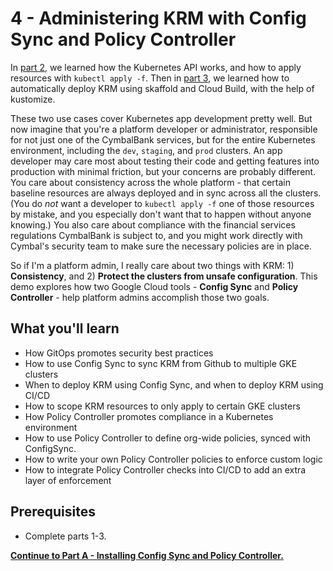 # 4 - Administering KRM with Config Sync and Policy Controller

In [part 2](/2-how-krm-works), we learned how the Kubernetes API works, and how to apply resources with `kubectl apply -f`. Then in [part 3](/3-app-dev), we learned how to automatically deploy KRM using skaffold and Cloud Build, with the help of kustomize. 

These two use cases cover Kubernetes app development pretty well. But now imagine that you're a platform developer or administrator, responsible for not just one of the CymbalBank services, but for the entire Kubernetes environment, including the `dev`, `staging`, and `prod` clusters. An app developer may care most about testing their code and getting features into production with minimal friction, but your concerns are probably different. You care about consistency across the whole platform - that certain baseline resources are always deployed and in sync across all the clusters. (You do *not* want a developer to `kubectl apply -f` one of those resources by mistake, and you especially don't want that to happen without anyone knowing.) You also care about compliance with the financial services regulations CymbalBank is subject to, and you might work directly with Cymbal's security team to make sure the necessary policies are in place. 

So if I'm a platform admin, I really care about two things with KRM: 1) **Consistency**, and 2) **Protect the clusters from unsafe configuration**. This demo explores how two Google Cloud tools - **Config Sync** and **Policy Controller** - help platform admins accomplish those two goals. 

## What you'll learn 

- How GitOps promotes security best practices
- How to use Config Sync to sync KRM from Github to multiple GKE clusters
- When to deploy KRM using Config Sync, and when to deploy KRM using CI/CD 
- How to scope KRM resources to only apply to certain GKE clusters
- How Policy Controller promotes compliance in a Kubernetes environment
- How to use Policy Controller to define org-wide policies, synced with ConfigSync.
- How to write your own Policy Controller policies to enforce custom logic
- How to integrate Policy Controller checks into CI/CD to add an extra layer of enforcement 

## Prerequisites 

- Complete parts 1-3. 

**[Continue to Part A - Installing Config Sync and Policy Controller.](partA-installation.md)**